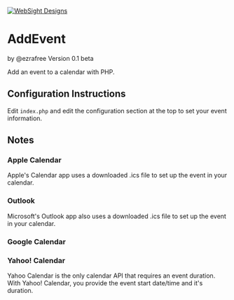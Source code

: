 [![WebSight Designs](http://www.websightdesigns.com/img/logo.png)](http://www.websightdesigns.com)

AddEvent
================

by @ezrafree
Version 0.1 beta

Add an event to a calendar with PHP.

## Configuration Instructions

Edit `index.php` and edit the configuration section at the top to set your event information.

## Notes

### Apple Calendar

Apple's Calendar app uses a downloaded .ics file to set up the event in your calendar. 

### Outlook

Microsoft's Outlook app also uses a downloaded .ics file to set up the event in your calendar.

### Google Calendar



### Yahoo! Calendar

Yahoo Calendar is the only calendar API that requires an event duration. With Yahoo! Calendar, you provide the event start date/time and it's duration.
